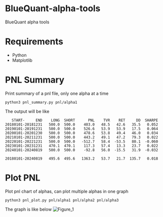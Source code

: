 # BlueQuant-alpha-tools
BlueQuant alpha tools

# Requirements
+ Python
+ Matplotlib

# PNL Summary
Print summary of a pnl file, only one alpha at a time
```
python3 pnl_summary.py pnl/alpha1
```
The output will be like
```
   START-     END    LONG  SHORT      PNL    TVR    RET     DD  SHARPE
20180101-20181231   500.0  500.0    403.0   48.5   42.6   35.5   0.052
20190101-20191231   500.0  500.0    526.6   53.9   53.9   17.5   0.064
20200101-20201230   500.0  500.0    478.6   53.8   49.4   46.0   0.034
20210101-20211231   500.0  500.0    443.2   49.1   47.2   79.3   0.022
20220101-20221231   500.0  500.0   -512.7   58.4  -53.5   80.1  -0.060
20230101-20231231   470.1  470.1    117.3   57.4   13.3   23.7   0.022
20240101-20240819   500.0  500.0    -92.8   56.0  -15.5   31.9  -0.032

20180101-20240819   495.6  495.6   1363.2   53.7   21.7  135.7   0.018
```

# Plot PNL
Plot pnl chart of alphas, can plot multiple alphas in one graph
```
python3 pnl_plot.py pnl/alpha1 pnl/alpha2 pnl/alpha3
```
The graph is like below
![Figure_1](https://github.com/user-attachments/assets/3450e777-a006-4dbb-a21c-ccd070049dad)
